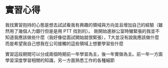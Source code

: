 # 實習心得

我找實習抱持的心態是想去試試看我有興趣的領域與方向並且增加自己的經驗（雖然用了幾個人力銀行但是是用 PTT 找到的）。
剛開始進辦公室時蠻緊張的我並不知道我應該做些什麼（我好像從面試開始就很緊張），T大並沒有說我應該做什麼而是希望我自己想我在公司接觸的這些領域上想要學習些什麼

<!-- 一開始找實習時找了幾個人力銀行，結果最後在 PTT 找到。 -->

實習這段期間可以分成兩個時期前一年學習為主，後一年實做為主。前一年一方面學習深度學習相關的知識，另一方面熟悉工作的各種細節

